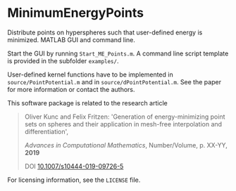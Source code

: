 # MinimumEnergyPoints
Distribute points on hyperspheres such that user-defined energy is minimized.
MATLAB GUI and command line.

Start the GUI by running `Start_ME_Points.m`.
A command line script template is provided in the subfolder `examples/`.

User-defined kernel functions have to be implemented in
`source/PointPotential.m` and in `source/dPointPotential.m`.
See the paper for more information or contact the authors.

This software package is related to the research article

> Oliver Kunc and Felix Fritzen: 'Generation of energy-minimizing point sets on
> spheres and their application in mesh-free interpolation and differentiation',
>
> *Advances in Computational Mathematics*, Number/Volume, p. XX-YY, **2019**
>
> DOI   [10.1007/s10444-019-09726-5](https://doi.org/10.1007/s10444-019-09726-5 "Paper in Advances in Computational Mathematics")

For licensing information, see the `LICENSE` file.
